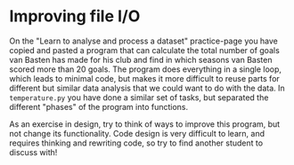# Improving file I/O

On the "Learn to analyse and process a dataset" practice-page you have copied and pasted a program that can calculate the total number of goals van Basten has made for his club and find in which seasons van Basten scored more than 20 goals. The program does everything in a single loop, which leads to minimal code, but makes it more difficult to reuse parts for different but similar data analysis that we could want to do with the data. In `temperature.py` you have done a similar set of tasks, but separated the different "phases" of the program into functions.

As an exercise in design, try to think of ways to improve this program, but not change its functionality. Code design is very difficult to learn, and requires thinking and rewriting code, so try to find another student to discuss with!
